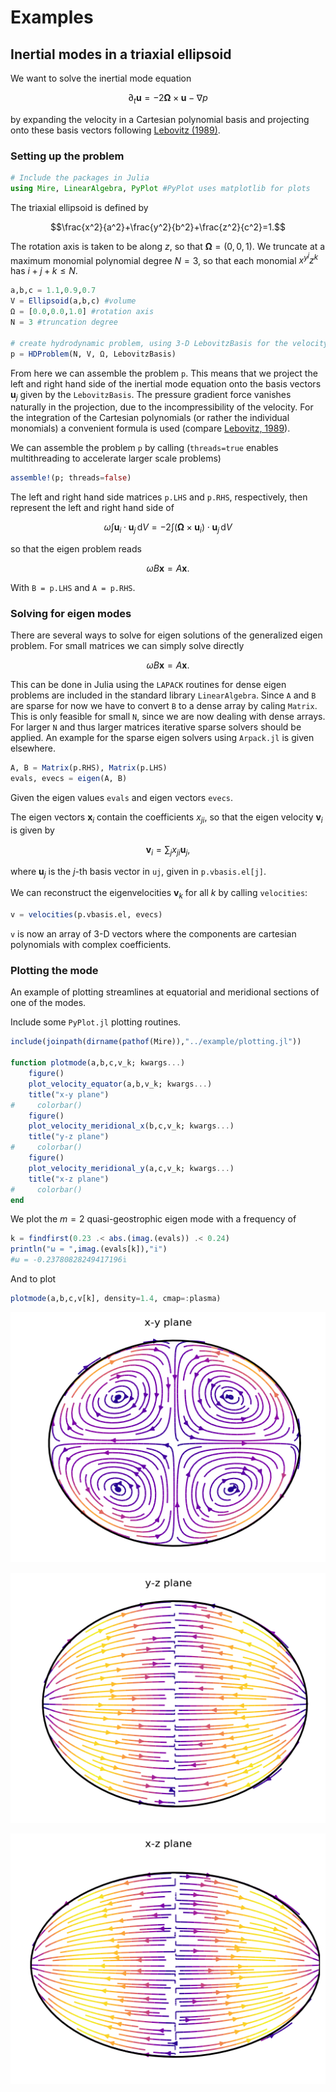 # Examples


## Inertial modes in a triaxial ellipsoid

We want to solve the inertial mode equation

$$\partial_t \mathbf{u} = -2\mathbf{\Omega}\times\mathbf{u}-\nabla p$$

by expanding the velocity in a Cartesian polynomial basis and projecting onto these basis vectors following [Lebovitz (1989)](https://www.tandfonline.com/doi/abs/10.1080/03091928908208913).


### Setting up the problem


```julia
# Include the packages in Julia
using Mire, LinearAlgebra, PyPlot #PyPlot uses matplotlib for plots
```


The triaxial ellipsoid is defined by

$$\frac{x^2}{a^2}+\frac{y^2}{b^2}+\frac{z^2}{c^2}=1.$$

The rotation axis is taken to be along $z$, so that $\mathbf{\Omega}=(0,0,1)$. We truncate at a maximum monomial polynomial degree $N = 3$, so that each monomial $x^y^jz^k$ has $i+j+k\leq N$.


```julia
a,b,c = 1.1,0.9,0.7
V = Ellipsoid(a,b,c) #volume
Ω = [0.0,0.0,1.0] #rotation axis
N = 3 #truncation degree

# create hydrodynamic problem, using 3-D LebovitzBasis for the velocity:
p = HDProblem(N, V, Ω, LebovitzBasis) 
```

From here we can assemble the problem `p`. This means that we project the left and right hand side of the inertial mode equation onto the basis vectors $\mathbf{u}_j$ given by the `LebovitzBasis`. The pressure gradient force vanishes naturally in the projection, due to the incompressibility of the velocity. For the integration of the Cartesian polynomials (or rather the individual monomials) a convenient formula is used (compare [Lebovitz, 1989](https://www.tandfonline.com/doi/abs/10.1080/03091928908208913)). 

We can assemble the problem `p` by calling (`threads=true` enables multithreading to accelerate larger scale problems) 

```julia
assemble!(p; threads=false)
```

The left and right hand side matrices `p.LHS` and `p.RHS`, respectively, then represent the left and right hand side of

$$\omega \int \mathbf{u}_i \cdot\mathbf{u}_j\, \mathrm{d}V = -2\int (\mathbf{\Omega}\times\mathbf{u}_i)\cdot\mathbf{u}_j\, \mathrm{d}V$$

so that the eigen problem reads

$$\omega B\mathbf{x}=A\mathbf{x}.$$

With `B = p.LHS` and `A = p.RHS`.


### Solving for eigen modes

There are several ways to solve for eigen solutions of the generalized eigen problem. For small matrices we can simply solve directly

$$\omega B\mathbf{x}=A\mathbf{x}.$$

This can be done in Julia using the `LAPACK` routines for dense eigen problems are included in the standard library `LinearAlgebra`. Since `A` and `B` are sparse for now we have to convert `B` to a dense array by caling `Matrix`. This is only feasible for small `N`, since we are now dealing with dense arrays. For larger `N` and thus larger matrices iterative sparse solvers should be applied. An example for the sparse eigen solvers using `Arpack.jl` is given elsewhere.


```julia
A, B = Matrix(p.RHS), Matrix(p.LHS)
evals, evecs = eigen(A, B)
```

Given the eigen values `evals` and eigen vectors `evecs`.

The eigen vectors $\mathbf{x}_i$ contain the coefficients $x_{ji}$, so that the eigen velocity $\mathbf{v}_i$ is given by

$$\mathbf{v}_i = \sum_{j}x_{ji}\mathbf{u}_j,$$

where $\mathbf{u}_j$ is the $j$-th basis vector in `uj`, given in `p.vbasis.el[j]`.

We can reconstruct the eigenvelocities $\mathbf{v}_k$ for all $k$ by calling `velocities`:


```julia
v = velocities(p.vbasis.el, evecs)
```

`v` is now an array of 3-D vectors where the components are cartesian polynomials with complex coefficients.

### Plotting the mode

An example of plotting streamlines at equatorial and meridional sections of one of the modes.

Include some `PyPlot.jl` plotting routines.
```julia
include(joinpath(dirname(pathof(Mire)),"../example/plotting.jl"))

function plotmode(a,b,c,v_k; kwargs...)
    figure()
    plot_velocity_equator(a,b,v_k; kwargs...)
    title("x-y plane")
#     colorbar()
    figure()
    plot_velocity_meridional_x(b,c,v_k; kwargs...)
    title("y-z plane")
#     colorbar()
    figure()
    plot_velocity_meridional_y(a,c,v_k; kwargs...)
    title("x-z plane")
#     colorbar()
end
```

We plot the $m=2$ quasi-geostrophic eigen mode with a frequency of


```julia
k = findfirst(0.23 .< abs.(imag.(evals)) .< 0.24)
println("ω = ",imag.(evals[k]),"𝕚")
#ω = -0.23780828249417196𝕚
```

And to plot 

```julia
plotmode(a,b,c,v[k], density=1.4, cmap=:plasma)
```


![png](output_17_0.png)



![png](output_17_1.png)



![png](output_17_2.png)
